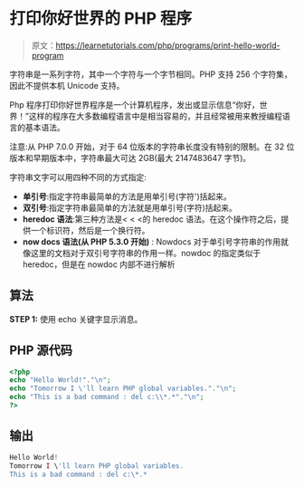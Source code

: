 # 打印你好世界的 PHP 程序

> 原文：<https://learnetutorials.com/php/programs/print-hello-world-program>

字符串是一系列字符，其中一个字符与一个字节相同。PHP 支持 256 个字符集，因此不提供本机 Unicode 支持。

Php 程序打印你好世界程序是一个计算机程序，发出或显示信息“你好，世界！”这样的程序在大多数编程语言中是相当容易的，并且经常被用来教授编程语言的基本语法。

注意:从 PHP 7.0.0 开始，对于 64 位版本的字符串长度没有特别的限制。在 32 位版本和早期版本中，字符串最大可达 2GB(最大 2147483647 字节)。

字符串文字可以用四种不同的方式指定:

*   **单引号**:指定字符串最简单的方法是用单引号(字符')括起来。
*   **双引号**:指定字符串最简单的方法就是用单引号(字符)括起来。
*   **heredoc 语法**:第三种方法是< < <的 heredoc 语法。在这个操作符之后，提供一个标识符，然后是一个换行符。
*   **now docs 语法(从 PHP 5.3.0 开始)** : Nowdocs 对于单引号字符串的作用就像这里的文档对于双引号字符串的作用一样。nowdoc 的指定类似于 heredoc，但是在 nowdoc 内部不进行解析

## 算法

**STEP 1:** 使用 echo 关键字显示消息。

## PHP 源代码

```php
<?php
echo "Hello World!"."\n";
echo "Tomorrow I \'ll learn PHP global variables."."\n"; 
echo "This is a bad command : del c:\\*.*"."\n"; 
?> 

```

## 输出

```php
Hello World!
Tomorrow I \'ll learn PHP global variables.
This is a bad command : del c:\*.*
```